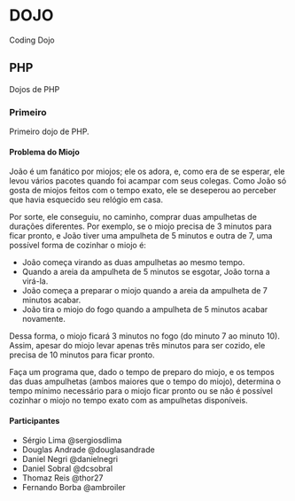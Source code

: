 # DOJO

Coding Dojo


## PHP

Dojos de PHP


### Primeiro

Primeiro dojo de PHP. 


#### Problema do Miojo

João é um fanático por miojos; ele os adora, e, como era de se esperar, ele levou vários pacotes quando foi acampar com seus colegas. Como João só gosta de miojos feitos com o tempo exato, ele se deseperou ao perceber que havia esquecido seu relógio em casa.

Por sorte, ele conseguiu, no caminho, comprar duas ampulhetas de durações diferentes. Por exemplo, se o miojo precisa de 3 minutos para ficar pronto, e João tiver uma ampulheta de 5 minutos e outra de 7, uma possível forma de cozinhar o miojo é:

* João começa virando as duas ampulhetas ao mesmo tempo.
* Quando a areia da ampulheta de 5 minutos se esgotar, João torna a virá-la.
* João começa a preparar o miojo quando a areia da ampulheta de 7 minutos acabar.
* João tira o miojo do fogo quando a ampulheta de 5 minutos acabar novamente.

Dessa forma, o miojo ficará 3 minutos no fogo (do minuto 7 ao minuto 10). Assim, apesar do miojo levar apenas três minutos para ser cozido, ele precisa de 10 minutos para ficar pronto.

Faça um programa que, dado o tempo de preparo do miojo, e os tempos das duas ampulhetas (ambos maiores que o tempo do miojo), determina o tempo mínimo necessário para o miojo ficar pronto ou se não é possível cozinhar o miojo no tempo exato com as ampulhetas disponíveis.


#### Participantes

* Sérgio Lima @sergiosdlima
* Douglas Andrade @douglasandrade
* Daniel Negri @danielnegri
* Daniel Sobral @dcsobral
* Thomaz Reis @thor27
* Fernando Borba @ambroiler